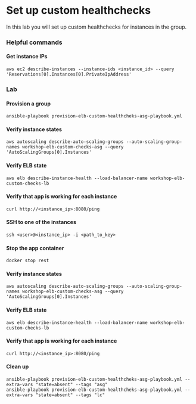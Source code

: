 # Set up custom healthchecks

In this lab you will set up custom healthchecks for instances in the group.

### Helpful commands

#### Get instance IPs
```
aws ec2 describe-instances --instance-ids <instance_id> --query 'Reservations[0].Instances[0].PrivateIpAddress'
```

### Lab

#### Provision a group

```
ansible-playbook provision-elb-custom-healthcheks-asg-playbook.yml
```

#### Verify instance states
```
aws autoscaling describe-auto-scaling-groups --auto-scaling-group-names workshop-elb-custom-checks-asg --query 'AutoScalingGroups[0].Instances'
```

#### Verify ELB state
```
aws elb describe-instance-health --load-balancer-name workshop-elb-custom-checks-lb
```

#### Verify that app is working for each instance
```
curl http://<instance_ip>:8080/ping
```

#### SSH to one of the instances
```
ssh <user>@<instance_ip> -i <path_to_key>
```

#### Stop the app container
```
docker stop rest
```

#### Verify instance states
```
aws autoscaling describe-auto-scaling-groups --auto-scaling-group-names workshop-elb-custom-checks-asg --query 'AutoScalingGroups[0].Instances'
```

#### Verify ELB state
```
aws elb describe-instance-health --load-balancer-name workshop-elb-custom-checks-lb 
```

#### Verify that app is working for each instance 
```
curl http://<instance_ip>:8080/ping
```

#### Clean up
```
ansible-playbook provision-elb-custom-healthcheks-asg-playbook.yml --extra-vars "state=absent" --tags "asg"
ansible-playbook provision-elb-custom-healthcheks-asg-playbook.yml --extra-vars "state=absent" --tags "lc"
```